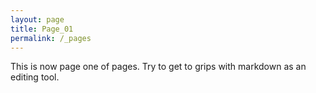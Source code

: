 ```yaml
---
layout: page
title: Page_01
permalink: /_pages
---
```


This is now page one of pages.
Try to get to grips with markdown as an editing tool.
